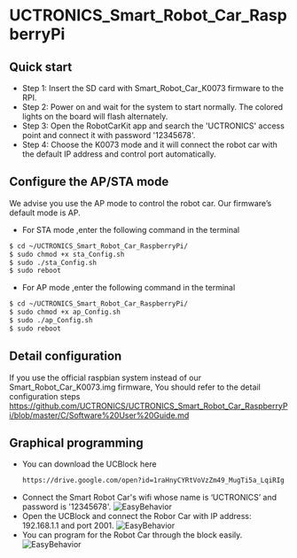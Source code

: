 # UCTRONICS_Smart_Robot_Car_RaspberryPi

## Quick start
- Step 1: Insert the SD card with Smart_Robot_Car_K0073 firmware to the RPI.
- Step 2: Power on and wait for the system to start normally. The colored lights on the board will flash alternately.
- Step 3: Open the RobotCarKit app and search the 'UCTRONICS' access point and connect it with password '12345678'.
- Step 4: Choose the K0073 mode and it will connect the robot car with the default IP address and control port automatically.

## Configure the AP/STA mode 
We advise you use the AP mode to control the robot car. Our firmware’s default mode is AP.
- For STA mode ,enter the following command in the terminal
```Bash
$ cd ~/UCTRONICS_Smart_Robot_Car_RaspberryPi/
$ sudo chmod +x sta_Config.sh
$ sudo ./sta_Config.sh
$ sudo reboot
```
- For AP mode ,enter the following command in the terminal
```Bash
$ cd ~/UCTRONICS_Smart_Robot_Car_RaspberryPi/
$ sudo chmod +x ap_Config.sh
$ sudo ./ap_Config.sh
$ sudo reboot
```
## Detail configuration
If you use the official raspbian system instead of our Smart_Robot_Car_K0073.img firmware, You should refer to the detail configuration steps
  https://github.com/UCTRONICS/UCTRONICS_Smart_Robot_Car_RaspberryPi/blob/master/C/Software%20User%20Guide.md

## Graphical programming
- You can download the UCBlock here
  ```bash
  https://drive.google.com/open?id=1raHnyCYRtVoVzZm49_MugTi5a_LqiRIg
  ```
- Connect the Smart Robot Car's wifi whose name is ‘UCTRONICS’ and password is '12345678'. 
 ![EasyBehavior](https://github.com/UCTRONICS/UCTRONICS_Smart_Robot_Car_RaspberryPi/blob/master/image/Connect_wifi.gif) 
- Open the UCBlock and connect the Robor Car with IP address: 192.168.1.1 and port 2001.
![EasyBehavior](https://github.com/UCTRONICS/UCTRONICS_Smart_Robot_Car_RaspberryPi/blob/master/image/connect_to_car.gif) 
- You can program for the Robot Car through the block easily.
![EasyBehavior](https://github.com/UCTRONICS/UCTRONICS_Smart_Robot_Car_RaspberryPi/blob/master/image/enjoy.gif) 


